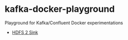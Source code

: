 # kafka-docker-playground
Playground for Kafka/Confluent Docker experimentations

* [HDFS 2 Sink ](connect-hdfs-sink/README.md)

